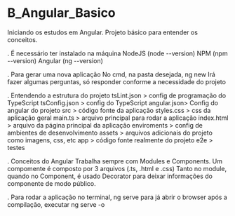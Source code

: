 # B_Angular_Basico

Iniciando os estudos em Angular. Projeto básico para entender os conceitos.

. É necessário ter instalado na máquina
    NodeJS (node --version)
    NPM (npm --version)
    Angular (ng --version)

. Para gerar uma nova aplicação
    No cmd, na pasta desejada, ng new <nome do projeto>
    Irá fazer algumas perguntas, só responder conforme a necessidade do projeto

. Entendendo a estrutura do projeto
    tsLint.json > config de programação do TypeScript
    tsConfig.json > config do TypeScript
    angular.json> Config do angular do projeto
    src > código fonte da aplicação
        styles.css > css da aplicação geral
        main.ts > arquivo principal para rodar a aplicação
        index.html > arquivo da página principal da aplicação
        enviroments > config de ambientes de desenvolvimento
        assets > arquivos adicionais do projeto como imagens, css, etc
        app > código fonte realmente do projeto
    e2e > testes

. Conceitos do Angular
    Trabalha sempre com Modules e Components.
    Um compomente é composto por 3 arquivos (.ts, .html e .css)
    Tanto no module, quando no Component, é usado Decorator para deixar informações do componente de modo público.

. Para rodar a aplicação
    no terminal, ng serve
    para já abrir o browser após a compilação, executar ng serve -o